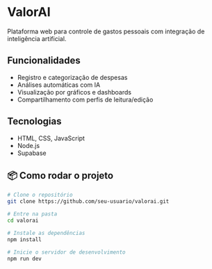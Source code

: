 # ValorAI

Plataforma web para controle de gastos pessoais com integração de inteligência artificial.

## Funcionalidades
- Registro e categorização de despesas
- Análises automáticas com IA
- Visualização por gráficos e dashboards
- Compartilhamento com perfis de leitura/edição

## Tecnologias
- HTML, CSS, JavaScript
- Node.js
- Supabase

## 📦 Como rodar o projeto
```bash
# Clone o repositório
git clone https://github.com/seu-usuario/valorai.git

# Entre na pasta
cd valorai

# Instale as dependências
npm install

# Inicie o servidor de desenvolvimento
npm run dev
